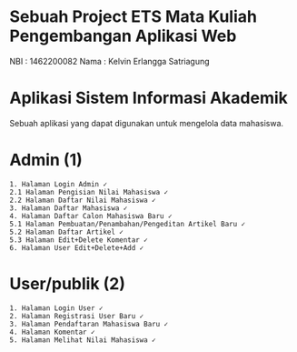 # Sebuah Project ETS Mata Kuliah Pengembangan Aplikasi Web

NBI : 1462200082
Nama : Kelvin Erlangga Satriagung

# Aplikasi Sistem Informasi Akademik

Sebuah aplikasi yang dapat digunakan untuk mengelola data mahasiswa.

# Admin (1)

    1. Halaman Login Admin ✓
    2.1 Halaman Pengisian Nilai Mahasiswa ✓
    2.2 Halaman Daftar Nilai Mahasiswa ✓
    3. Halaman Daftar Mahasiswa ✓
    4. Halaman Daftar Calon Mahasiswa Baru ✓
    5.1 Halaman Pembuatan/Penambahan/Pengeditan Artikel Baru ✓
    5.2 Halaman Daftar Artikel ✓
    5.3 Halaman Edit+Delete Komentar ✓
    6. Halaman User Edit+Delete+Add ✓

# User/publik (2)

    1. Halaman Login User ✓
    2. Halaman Registrasi User Baru ✓
    3. Halaman Pendaftaran Mahasiswa Baru ✓
    4. Halaman Komentar ✓
    5. Halaman Melihat Nilai Mahasiswa ✓
